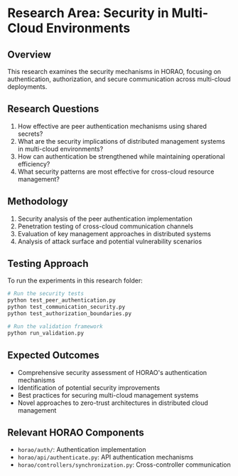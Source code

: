# Research Area: Security in Multi-Cloud Environments

## Overview
This research examines the security mechanisms in HORAO, focusing on authentication, authorization, and secure communication across multi-cloud deployments.

## Research Questions
1. How effective are peer authentication mechanisms using shared secrets?
2. What are the security implications of distributed management systems in multi-cloud environments?
3. How can authentication be strengthened while maintaining operational efficiency?
4. What security patterns are most effective for cross-cloud resource management?

## Methodology
1. Security analysis of the peer authentication implementation
2. Penetration testing of cross-cloud communication channels
3. Evaluation of key management approaches in distributed systems
4. Analysis of attack surface and potential vulnerability scenarios

## Testing Approach
To run the experiments in this research folder:

```bash
# Run the security tests
python test_peer_authentication.py
python test_communication_security.py
python test_authorization_boundaries.py

# Run the validation framework
python run_validation.py
```

## Expected Outcomes
- Comprehensive security assessment of HORAO's authentication mechanisms
- Identification of potential security improvements
- Best practices for securing multi-cloud management systems
- Novel approaches to zero-trust architectures in distributed cloud management

## Relevant HORAO Components
- `horao/auth/`: Authentication implementation
- `horao/api/authenticate.py`: API authentication mechanisms
- `horao/controllers/synchronization.py`: Cross-controller communication